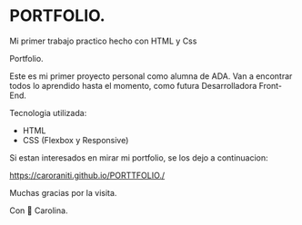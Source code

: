# PORTFOLIO.
Mi primer trabajo practico hecho con HTML y Css


Portfolio.

Este es mi primer proyecto personal  como alumna de ADA. Van a encontrar todos lo aprendido hasta el momento, como futura Desarrolladora Front-End.



Tecnologia utilizada:

- HTML
- CSS (Flexbox y Responsive)


Si estan interesados en mirar mi portfolio, se los dejo a continuacion:

https://caroraniti.github.io/PORTTFOLIO./


Muchas gracias por la visita.


Con 🤍 Carolina.
